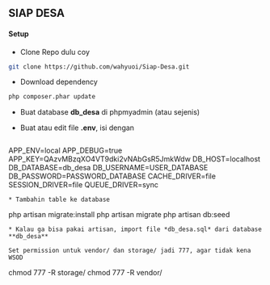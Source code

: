 ## SIAP DESA

#### Setup

* Clone Repo dulu coy
``` bash
git clone https://github.com/wahyuoi/Siap-Desa.git
```

* Download dependency
``` bash
php composer.phar update
```
* Buat database **db_desa** di phpmyadmin (atau sejenis)
* Buat atau edit file **.env**, isi dengan

    ```
APP_ENV=local
APP_DEBUG=true
APP_KEY=QAzvMBzqXO4VT9dki2vNAbGsR5JmkWdw
DB_HOST=localhost
DB_DATABASE=db_desa
DB_USERNAME=USER_DATABASE
DB_PASSWORD=PASSWORD_DATABASE
CACHE_DRIVER=file
SESSION_DRIVER=file
QUEUE_DRIVER=sync
```
* Tambahin table ke database
```
php artisan migrate:install
php artisan migrate
php artisan db:seed
```
* Kalau ga bisa pakai artisan, import file *db_desa.sql* dari database **db_desa**

Set permission untuk vendor/ dan storage/ jadi 777, agar tidak kena WSOD 
```
chmod 777 -R storage/
chmod 777 -R vendor/
```


